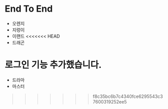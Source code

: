 # End To End

- 오렌지
- 지렁이
- 이랜드
<<<<<<< HEAD
- 드래곤

로그인 기능 추가했습니다.
=======
- 드라마
- 마스터
>>>>>>> f8c35bc6b7c4340fce6295543c37600319252ee5
